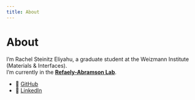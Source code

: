 ```yaml
---
title: About
---
```


# About

I’m Rachel Steinitz Eliyahu, a graduate student at the Weizmann Institute (Materials & Interfaces).  
I’m currently in the **[Refaely-Abramson Lab](https://www.weizmann.ac.il/MCMS/Sivan/home)**.

- 🔗 [GitHub](https://github.com/RachelitaSE)  
- 🔗 [LinkedIn](https://www.linkedin.com/in/rachel-steinitz-eliyahu-aaa4b2186/)  
